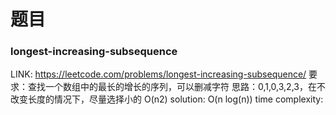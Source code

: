 # 题目
### longest-increasing-subsequence
LINK: https://leetcode.com/problems/longest-increasing-subsequence/
要求：查找一个数组中的最长的增长的序列，可以删减字符
思路：0,1,0,3,2,3，在不改变长度的情况下，尽量选择小的
O(n2) solution:
O(n log(n)) time complexity:
